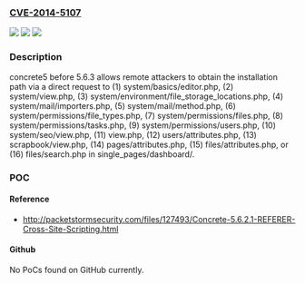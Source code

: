 ### [CVE-2014-5107](https://cve.mitre.org/cgi-bin/cvename.cgi?name=CVE-2014-5107)
![](https://img.shields.io/static/v1?label=Product&message=n%2Fa&color=blue)
![](https://img.shields.io/static/v1?label=Version&message=n%2Fa&color=blue)
![](https://img.shields.io/static/v1?label=Vulnerability&message=n%2Fa&color=brighgreen)

### Description

concrete5 before 5.6.3 allows remote attackers to obtain the installation path via a direct request to (1) system/basics/editor.php, (2) system/view.php, (3) system/environment/file_storage_locations.php, (4) system/mail/importers.php, (5) system/mail/method.php, (6) system/permissions/file_types.php, (7) system/permissions/files.php, (8) system/permissions/tasks.php, (9) system/permissions/users.php, (10) system/seo/view.php, (11) view.php, (12) users/attributes.php, (13) scrapbook/view.php, (14) pages/attributes.php, (15) files/attributes.php, or (16) files/search.php in single_pages/dashboard/.

### POC

#### Reference
- http://packetstormsecurity.com/files/127493/Concrete-5.6.2.1-REFERER-Cross-Site-Scripting.html

#### Github
No PoCs found on GitHub currently.

